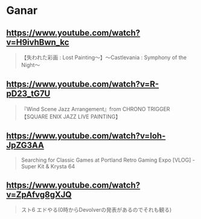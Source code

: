 # Ganar

## https://www.youtube.com/watch?v=H9ivhBwn_kc

> 【失われた彩画 : Lost Painting〜】〜Castlevania : Symphony of the Night〜

## https://www.youtube.com/watch?v=R-pD23_tG7U

> 『Wind Scene Jazz Arrangement』from CHRONO TRIGGER【SQUARE ENIX JAZZ LIVE PAINTING】 

## https://www.youtube.com/watch?v=loh-JpZG3AA

> Searching for Classic Games at Portland Retro Gaming Expo [VLOG] - Super Kit & Krysta 64 

## https://www.youtube.com/watch?v=ZpAfvg8gXJQ

> スト6 エドやる(0時からDevolverの発表があるのでそれも観る) 
